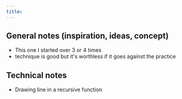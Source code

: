 ```yaml
---
title:
---
```


## General notes (inspiration, ideas, concept)

- This one I started over 3 or 4 times
- technique is good but it's worthless if it goes against the practice

## Technical notes

- Drawing line in a recursive function
